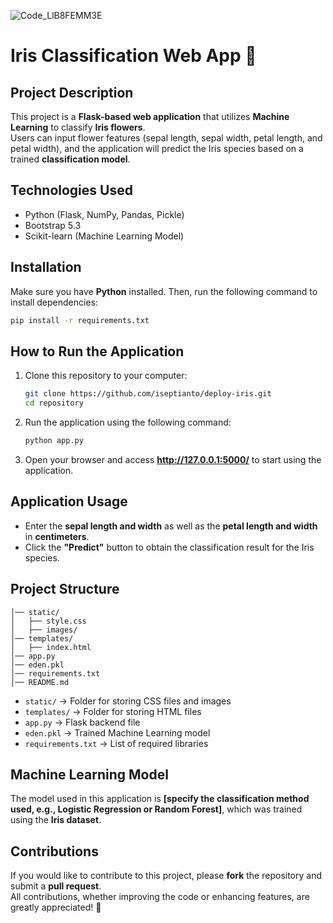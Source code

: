 
![Code_LlB8FEMM3E](https://github.com/user-attachments/assets/193b1dfd-2dda-471c-8dbc-0f58bc8c0f47)

# **Iris Classification Web App** 🌼

## **Project Description**  
This project is a **Flask-based web application** that utilizes **Machine Learning** to classify **Iris flowers**.  
Users can input flower features (sepal length, sepal width, petal length, and petal width), and the application will predict the Iris species based on a trained **classification model**.

## **Technologies Used**  
- Python (Flask, NumPy, Pandas, Pickle)  
- Bootstrap 5.3  
- Scikit-learn (Machine Learning Model)  

## **Installation**  
Make sure you have **Python** installed. Then, run the following command to install dependencies:  
```bash
pip install -r requirements.txt
```

## **How to Run the Application**  
1. Clone this repository to your computer:  
   ```bash
   git clone https://github.com/iseptianto/deploy-iris.git
   cd repository
   ```
2. Run the application using the following command:  
   ```bash
   python app.py
   ```
3. Open your browser and access **http://127.0.0.1:5000/** to start using the application.

## **Application Usage**  
- Enter the **sepal length and width** as well as the **petal length and width** in **centimeters**.  
- Click the **"Predict"** button to obtain the classification result for the Iris species.

## **Project Structure**  
```
│── static/
│   ├── style.css
│   ├── images/
│── templates/
│   ├── index.html
│── app.py
│── eden.pkl
│── requirements.txt
│── README.md
```
- `static/` → Folder for storing CSS files and images  
- `templates/` → Folder for storing HTML files  
- `app.py` → Flask backend file  
- `eden.pkl` → Trained Machine Learning model  
- `requirements.txt` → List of required libraries  

## **Machine Learning Model**  
The model used in this application is **[specify the classification method used, e.g., Logistic Regression or Random Forest]**, which was trained using the **Iris dataset**.

## **Contributions**  
If you would like to contribute to this project, please **fork** the repository and submit a **pull request**.  
All contributions, whether improving the code or enhancing features, are greatly appreciated! 🚀

